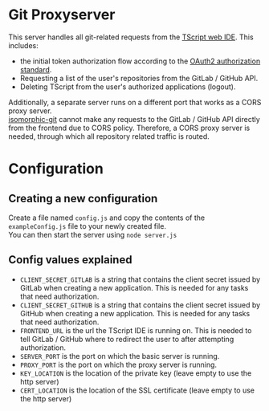 # Git Proxyserver
This server handles all git-related requests from the <a href="https://github.com/TGlas/tscript">TScript web IDE</a>.
This includes:
- the initial token authorization flow according to the <a href="https://docs.github.com/en/apps/oauth-apps/building-oauth-apps/authorizing-oauth-apps">OAuth2 authorization standard</a>.
- Requesting a list of the user's repositories from the GitLab / GitHub API.
- Deleting TScript from the user's authorized applications (logout).

Additionally, a separate server runs on a different port that works as a CORS proxy server.<br>
<a href="https://isomorphic-git.org/en/">isomorphic-git</a> cannot make any requests to the GitLab / GitHub API directly from the frontend due to CORS policy. Therefore, a CORS proxy server is needed, through which all repository related traffic is routed.

# Configuration
## Creating a new configuration
Create a file named `config.js` and copy the contents of the `exampleConfig.js` file to your newly created file.<br>
You can then start the server using `node server.js`
## Config values explained
- `CLIENT_SECRET_GITLAB` is a string that contains the client secret issued by GitLab when creating a new application. This is needed for any tasks that need authorization.
- `CLIENT_SECRET_GITHUB` is a string that contains the client secret issued by GitHub when creating a new application. This is needed for any tasks that need authorization.
- `FRONTEND_URL` is the url the TScript IDE is running on. This is needed to tell GitLab / GitHub where to redirect the user to after attempting authorization.
- `SERVER_PORT` is the port on which the basic server is running.
- `PROXY_PORT` is the port on which the proxy server is running.
- `KEY_LOCATION` is the location of the private key (leave empty to use the http server)
- `CERT_LOCATION` is the location of the SSL certificate (leave empty to use the http server)